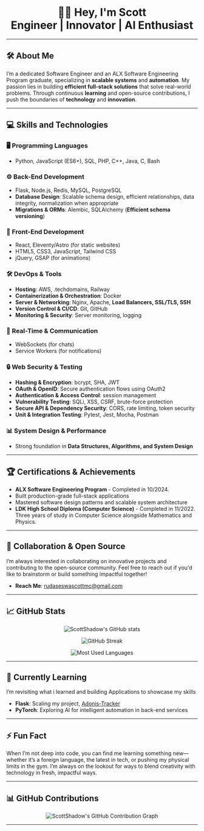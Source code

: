 <h1 align="center">👨‍💻 Hey, I'm Scott 
</br> Engineer | Innovator | AI Enthusiast</h1>

---

## 🛠️ **About Me**
I’m a dedicated Software Engineer and an ALX Software Engineering Program graduate, specializing in **scalable systems** and **automation**. My passion lies in building **efficient full-stack solutions** that solve real-world problems. Through continuous **learning** and open-source contributions, I push the boundaries of **technology** and **innovation**.

---

## 💻 **Skills and Technologies**  

### **🖥️ Programming Languages**  
- Python, JavaScript (ES6+), SQL, PHP, C++, Java, C, Bash  

### **⚙️ Back-End Development**  
- Flask, Node.js, Redis, MySQL, PostgreSQL  
- **Database Design**: Scalable schema design, efficient relationships, data integrity, normalization when appropriate  
- **Migrations & ORMs**: Alembic, SQLAlchemy (**Efficient schema versioning**)

 

### **🎨 Front-End Development**  
- React, Eleventy/Astro (for static websites)  
- HTML5, CSS3, JavaScript, Tailwind CSS  
- jQuery, GSAP (for animations)  

### **🛠️ DevOps & Tools**  
- **Hosting**: AWS, .techdomains, Railway  
- **Containerization & Orchestration**: Docker  
- **Server & Networking**: Nginx, Apache, **Load Balancers, SSL/TLS, SSH** 
- **Version Control & CI/CD**: Git, GitHub  
- **Monitoring & Security**: Server monitoring, logging  

### **📡 Real-Time & Communication**  
- WebSockets (for chats)
- Service Workers (for notifications)

### **🔒 Web Security & Testing**  
- **Hashing & Encryption**: bcrypt, SHA, JWT
- **OAuth & OpenID**: Secure authentication flows using OAuth2
- **Authentication & Access Control**: session management  
- **Vulnerability Testing**: SQLi, XSS, CSRF, brute-force protection  
- **Secure API & Dependency Security**: CORS, rate limiting, token security  
- **Unit & Integration Testing**: Pytest, Jest, Mocha, Postman
  
### **📊 System Design & Performance**  
- Strong foundation in **Data Structures, Algorithms, and System Design**  
---

## 🏆 **Certifications & Achievements**
- **ALX Software Engineering Program** - Completed in 10/2024.
 - Built production-grade full-stack applications
  - Mastered software design patterns and scalable system architecture
- **LDK High School Diploma (Computer Science)** - Completed in 11/2022. Three years of study in Computer Science alongside Mathematics and Physics.

---

## 👥 **Collaboration & Open Source**
I’m always interested in collaborating on innovative projects and contributing to the open-source community. Feel free to reach out if you'd like to brainstorm or build something impactful together!

- **Reach Me**: [rudaseswascottmc@gmail.com](mailto:rudaseswascottmc@gmail.com)

---

## 📈 **GitHub Stats**
<p align="center">
  <img src="https://github-readme-stats.vercel.app/api?username=ScottShadow&show_icons=true&theme=radical" alt="ScottShadow's GitHub stats">
</p>

<p align="center">
  <img src="https://github-readme-streak-stats.herokuapp.com/?user=ScottShadow&theme=radical" alt="GitHub Streak">
</p>

<p align="center">
  <img src="https://github-readme-stats.vercel.app/api/top-langs/?username=ScottShadow&layout=compact&theme=radical" alt="Most Used Languages">
</p>

---

## 🌱 **Currently Learning**  
I’m revisiting what i learned and building Applications to showcase my skills

- **Flask**: Scaling my project, [Adonis-Tracker](https://adonis-project-production.up.railway.app/api/v2/login)  
- **PyTorch**: Exploring AI for intelligent automation in back-end services

---

## ⚡ **Fun Fact**
When I’m not deep into code, you can find me learning something new—whether it’s a foreign language, the latest in tech, or pushing my physical limits in the gym. I’m always on the lookout for ways to blend creativity with technology in fresh, impactful ways.

---

## 📊 **GitHub Contributions**
<p align="center">
  <img src="https://github-profile-summary-cards.vercel.app/api/cards/profile-details?username=ScottShadow&theme=radical" alt="ScottShadow's GitHub Contribution Graph">
</p>

<!---
ScottShadow/ScottShadow is a ✨ special ✨ repository because its `README.md` (this file) appears on your GitHub profile.
You can click the Preview link to take a look at your changes.
--->

---
